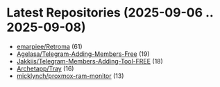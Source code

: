 # Latest Repositories (2025-09-06 .. 2025-09-08)

- [emarpiee/Retroma](https://github.com/emarpiee/Retroma) (61)
- [Agelasa/Telegram-Adding-Members-Free](https://github.com/Agelasa/Telegram-Adding-Members-Free) (19)
- [Jakkiis/Telegram-Members-Adding-Tool-FREE](https://github.com/Jakkiis/Telegram-Members-Adding-Tool-FREE) (18)
- [Archetapp/Tray](https://github.com/Archetapp/Tray) (16)
- [micklynch/proxmox-ram-monitor](https://github.com/micklynch/proxmox-ram-monitor) (13)
